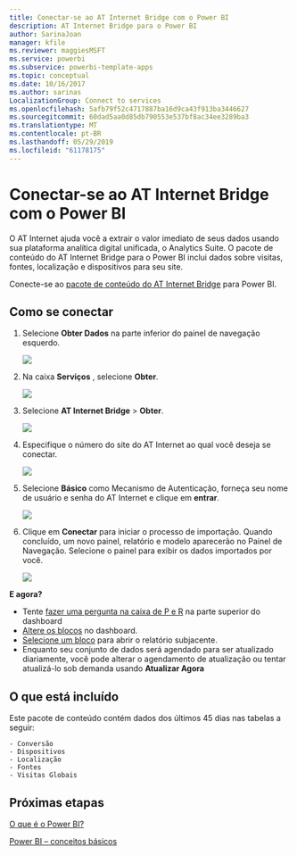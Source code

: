 ```yaml
---
title: Conectar-se ao AT Internet Bridge com o Power BI
description: AT Internet Bridge para o Power BI
author: SarinaJoan
manager: kfile
ms.reviewer: maggiesMSFT
ms.service: powerbi
ms.subservice: powerbi-template-apps
ms.topic: conceptual
ms.date: 10/16/2017
ms.author: sarinas
LocalizationGroup: Connect to services
ms.openlocfilehash: 5afb79f52c4717887ba16d9ca43f913ba3446627
ms.sourcegitcommit: 60dad5aa0d85db790553e537bf8ac34ee3289ba3
ms.translationtype: MT
ms.contentlocale: pt-BR
ms.lasthandoff: 05/29/2019
ms.locfileid: "61178175"
---
```

# <a name="connect-to-at-internet-bridge-with-power-bi"></a>Conectar-se ao AT Internet Bridge com o Power BI
O AT Internet ajuda você a extrair o valor imediato de seus dados usando sua plataforma analítica digital unificada, o Analytics Suite. O pacote de conteúdo do AT Internet Bridge para o Power BI inclui dados sobre visitas, fontes, localização e dispositivos para seu site.

Conecte-se ao [pacote de conteúdo do AT Internet Bridge](https://app.powerbi.com/getdata/services/at-internet-bridge) para Power BI.

## <a name="how-to-connect"></a>Como se conectar
1. Selecione **Obter Dados** na parte inferior do painel de navegação esquerdo.
   
   ![](media/service-connect-to-at-internet/pbi_getdata.png) 
2. Na caixa **Serviços** , selecione **Obter**.
   
   ![](media/service-connect-to-at-internet/pbi_getservices.png) 
3. Selecione **AT Internet Bridge** \> **Obter**.
   
   ![](media/service-connect-to-at-internet/atinternet.png)
4. Especifique o número do site do AT Internet ao qual você deseja se conectar.
   
   ![](media/service-connect-to-at-internet/params.png)
5. Selecione **Básico** como Mecanismo de Autenticação, forneça seu nome de usuário e senha do AT Internet e clique em **entrar**.
   
   ![](media/service-connect-to-at-internet/creds.png)
6. Clique em **Conectar** para iniciar o processo de importação. Quando concluído, um novo painel, relatório e modelo aparecerão no Painel de Navegação. Selecione o painel para exibir os dados importados por você.
   
    ![](media/service-connect-to-at-internet/atinternet.png)

**E agora?**

* Tente [fazer uma pergunta na caixa de P e R](consumer/end-user-q-and-a.md) na parte superior do dashboard
* [Altere os blocos](service-dashboard-edit-tile.md) no dashboard.
* [Selecione um bloco](consumer/end-user-tiles.md) para abrir o relatório subjacente.
* Enquanto seu conjunto de dados será agendado para ser atualizado diariamente, você pode alterar o agendamento de atualização ou tentar atualizá-lo sob demanda usando **Atualizar Agora**

## <a name="whats-included"></a>O que está incluído
Este pacote de conteúdo contém dados dos últimos 45 dias nas tabelas a seguir:  

    - Conversão  
    - Dispositivos  
    - Localização  
    - Fontes  
    - Visitas Globais  

## <a name="next-steps"></a>Próximas etapas
[O que é o Power BI?](power-bi-overview.md)

[Power BI – conceitos básicos](consumer/end-user-basic-concepts.md)

